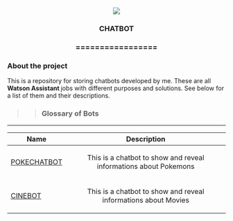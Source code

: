 <h1 align="center">
  <img src="https://img.shields.io/static/v1?label=CHATBOT%20POR&message=MAYCON%20BATESTIN&color=7159c1&style=flat-square&logo=ghost"/>
</h1>

<h3 align="center">CHATBOT</h3>
<h3 align="center">=================</h3>

<h3>About the project</h3>

<p>This is a repository for storing chatbots developed by me. These are all <b> Watson Assistant </b> jobs with different purposes and solutions.
See below for a list of them and their descriptions. </p>


>> <h3> Glossary of Bots </h3>
------------------------------

Name	                                                                        |   Description                                                             |
------------------------------------------------------------------------------|:-------------------------------------------------------------------------:|
<a href="https://github.com/batestin1/POKECHATBOT">  POKECHATBOT   				    | <p> This is a chatbot to show and reveal informations about Pokemons </p> |
<a href="https://github.com/batestin1/CINEBOT">  CINEBOT  				            | <p> This is a chatbot to show and reveal informations about Movies </p>   |